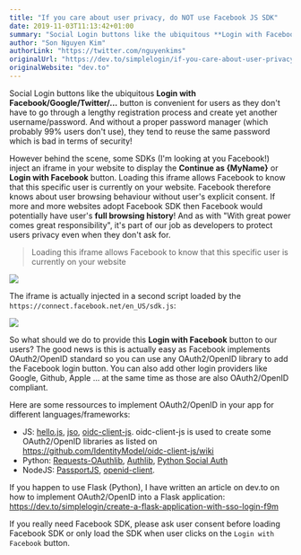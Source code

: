 ```yaml
---
title: "If you care about user privacy, do NOT use Facebook JS SDK"
date: 2019-11-03T11:13:42+01:00
summary: "Social Login buttons like the ubiquitous **Login with Facebook/Google/Twitter/...** button is convenient for users. However some providers like Facebook inject an *iframe* behind the scene that can track user behavior on the website. "
author: "Son Nguyen Kim"
authorLink: "https://twitter.com/nguyenkims"
originalUrl: "https://dev.to/simplelogin/if-you-care-about-user-privacy-do-not-use-facebook-js-sdk-1j3e"
originalWebsite: "dev.to"
---
```


Social Login buttons like the ubiquitous **Login with Facebook/Google/Twitter/...** button is convenient for users as they don't have to go through a lengthy registration process and create yet another username/password. And without a proper password manager (which probably 99% users don't use), they tend to reuse the same password which is bad in terms of security!

However behind the scene, some SDKs (I'm looking at you Facebook!) inject an iframe in your website to display the **Continue as {MyName}** or **Login with Facebook** button. Loading this iframe allows Facebook to know that this specific user is currently on your website. Facebook therefore knows about user browsing behaviour without user's explicit consent. If more and more websites adopt Facebook SDK then Facebook would potentially have user's **full browsing history**! And as with "With great power comes great responsibility", it's part of our job as developers to protect users privacy even when they don't ask for.

> Loading this iframe allows Facebook to know that this specific user is currently on your website

<img src="/blog/facebook-js-sdk/facebook-sdk.png" class="w-75">


The iframe is actually injected in a second script loaded by the `https://connect.facebook.net/en_US/sdk.js`:

<img src="/blog/facebook-js-sdk/facebook-iframe.png" class="w-50">

So what should we do to provide this **Login with Facebook** button to our users? The good news is this is actually easy as Facebook implements OAuth2/OpenID standard so you can use any OAuth2/OpenID library to add the Facebook login button. You can also add other login providers like Google, Github, Apple ... at the same time as those are also OAuth2/OpenID compliant.

Here are some ressources to implement OAuth2/OpenID in your app for different languages/frameworks:

- JS: [hello.js](https://adodson.com/hello.js/), [jso](https://github.com/andreassolberg/jso), [oidc-client-js](https://github.com/IdentityModel/oidc-client-js). oidc-client-js is used to create some OAuth2/OpenID libraries as listed on https://github.com/IdentityModel/oidc-client-js/wiki
- Python: [Requests-OAuthlib](https://github.com/requests/requests-oauthlib), [Authlib](https://github.com/lepture/authlib), [Python Social Auth](https://python-social-auth-docs.readthedocs.io/en/latest/)
- NodeJS: [PassportJS](http://passportjs.org/), [openid-client](https://github.com/panva/node-openid-client).

If you happen to use Flask (Python), I have written an article on dev.to on how to implement OAuth2/OpenID into a Flask application: https://dev.to/simplelogin/create-a-flask-application-with-sso-login-f9m

If you really need Facebook SDK, please ask user consent before loading Facebook SDK or only load the SDK when user clicks on the `Login with Facebook` button.
